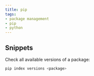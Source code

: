 ```yaml
---
title: pip
tags:
- package management
- pip
- python
---
```


## Snippets

Check all available versions of a package:

```bash
pip index versions <package>
```